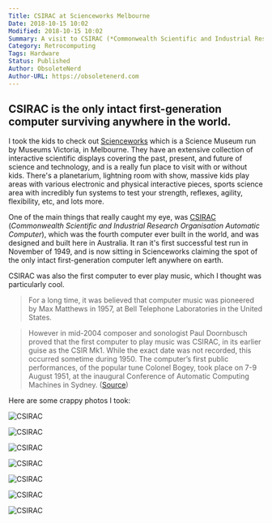 ```yaml
---
Title: CSIRAC at Scienceworks Melbourne
Date: 2018-10-15 10:02
Modified: 2018-10-15 10:02
Summary: A visit to CSIRAC (*Commonwealth Scientific and Industrial Research Organisation Automatic Computer*), the fourth computer ever built in the world, and the only intact first-generation computer still surviving.
Category: Retrocomputing
Tags: Hardware
Status: Published
Author: ObsoleteNerd
Author-URL: https://obsoletenerd.com
---
```


## CSIRAC is the only intact first-generation computer surviving anywhere in the world.

I took the kids to check out [Scienceworks](https://museumsvictoria.com.au/scienceworks/) which is a Science Museum run by Museums Victoria, in Melbourne. They have an extensive collection of interactive scientific displays covering the past, present, and future of science and technology, and is a really fun place to visit with or without kids. There's a planetarium, lightning room with show, massive kids play areas with various electronic and physical interactive pieces, sports science area with incredibly fun systems to test your strength, reflexes, agility, flexibility, etc, and lots more.

One of the main things that really caught my eye, was [CSIRAC](https://museumsvictoria.com.au/csirac/index.aspx) (*Commonwealth Scientific and Industrial Research Organisation Automatic Computer*), which was the fourth computer ever built in the world, and was designed and built here in Australia. It ran it's first successful test run in November of 1949, and is now sitting in Scienceworks claiming the spot of the only intact first-generation computer left anywhere on earth.

CSIRAC was also the first computer to ever play music, which I thought was particularly cool.

> For a long time, it was believed that computer music was pioneered by Max Matthews in 1957, at Bell Telephone Laboratories in the United States.

> However in mid-2004 composer and sonologist Paul Doornbusch proved that the first computer to play music was CSIRAC, in its earlier guise as the CSIR Mk1. While the exact date was not recorded, this occurred sometime during 1950. The computer’s first public performances, of the popular tune Colonel Bogey, took place on 7-9 August 1951, at the inaugural Conference of Automatic Computing Machines in Sydney. ([Source](https://museumsvictoria.com.au/csirac/pioneer/index.aspx))

Here are some crappy photos I took:

![CSIRAC](https://obsoletenerd.com/images/2018-10-15-CSIRAC-1.jpg)

![CSIRAC](https://obsoletenerd.com/images/2018-10-15-CSIRAC-2.jpg)

![CSIRAC](https://obsoletenerd.com/images/2018-10-15-CSIRAC-3.jpg)

![CSIRAC](https://obsoletenerd.com/images/2018-10-15-CSIRAC-4.jpg)

![CSIRAC](https://obsoletenerd.com/images/2018-10-15-CSIRAC-5.jpg)

![CSIRAC](https://obsoletenerd.com/images/2018-10-15-CSIRAC-6.jpg)

![CSIRAC](https://obsoletenerd.com/images/2018-10-15-CSIRAC-7.jpg)